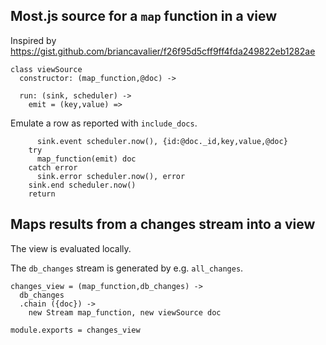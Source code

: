Most.js source for a `map` function in a view
---------

Inspired by https://gist.github.com/briancavalier/f26f95d5cff9ff4fda249822eb1282ae

    class viewSource
      constructor: (map_function,@doc) ->

      run: (sink, scheduler) ->
        emit = (key,value) =>

Emulate a row as reported with `include_docs`.

          sink.event scheduler.now(), {id:@doc._id,key,value,@doc}
        try
          map_function(emit) doc
        catch error
          sink.error scheduler.now(), error
        sink.end scheduler.now()
        return

Maps results from a changes stream into a view
-----------

The view is evaluated locally.

The `db_changes` stream is generated by e.g. `all_changes`.

    changes_view = (map_function,db_changes) ->
      db_changes
      .chain ({doc}) ->
        new Stream map_function, new viewSource doc

    module.exports = changes_view
